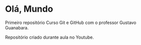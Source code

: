# Olá, Mundo
 Primeiro repositório Curso Git e GitHub com o professor Gustavo Guanabara.

 Repositório criado durante aula no Youtube.
